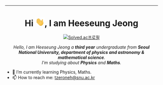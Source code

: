 <hr>
<h1 align="center">Hi <img src="https://raw.githubusercontent.com/ABSphreak/ABSphreak/master/gifs/Hi.gif" width="30px">, I am Heeseung Jeong </h1>

<p align = "center"><a href="https://solved.ac/gs18103">
  <img src="http://mazassumnida.wtf/api/v2/generate_badge?boj=gs18103" alt="Solved.ac프로필">
</a></p>

<p align="center">
  <em>
    Hello, I am Heeseung Jeong a <b>third year</b> undergraduate from <b>Seoul National University, department of physics and astronomy & mathematical science</b>.  <br>
    I'm studying about <b>Physics</b> and <b>Maths</b>.
  </em> 
  <br>
</p>

- 🌱 I’m currently learning Physics, Maths.
- 📫 How to reach me: tzeroneh@snu.ac.kr
<!--
**gs18103/gs18103** is a ✨ _special_ ✨ repository because its `README.md` (this file) appears on your GitHub profile.

Here are some ideas to get you started:

- 🔭 I’m currently working on ...
- 👯 I’m looking to collaborate on ...
- 🤔 I’m looking for help with ...
- 💬 Ask me about ...
- 📫 How to reach me: ...
- 😄 Pronouns: ...
- ⚡ Fun fact: ...
-->
